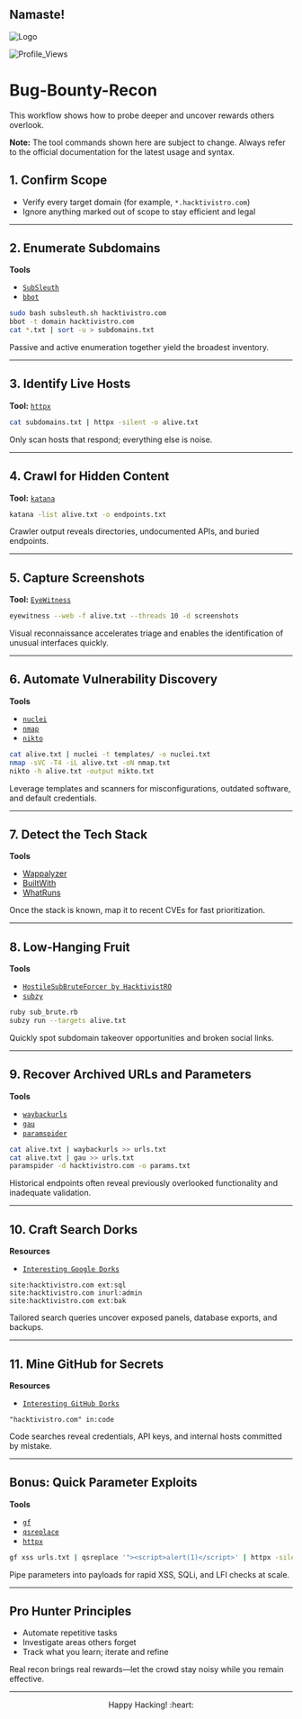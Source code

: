 ## Namaste! 

![Logo](https://github.com/user-attachments/assets/259086bb-2022-4653-87e3-923ec1b2e9c9)

![Profile_Views](https://komarev.com/ghpvc/?username=HacktivistRO&style=for-the-badge)

# Bug-Bounty-Recon
This workflow shows how to probe deeper and uncover rewards others overlook.

**Note:** The tool commands shown here are subject to change. Always refer to the official documentation for the latest usage and syntax.

## 1. Confirm Scope

- Verify every target domain (for example, `*.hacktivistro.com`)
- Ignore anything marked out of scope to stay efficient and legal

---

## 2. Enumerate Subdomains

**Tools**

- [`SubSleuth`](https://github.com/HacktivistRO/SubSleuth)
- [`bbot`](https://github.com/blacklanternsecurity/bbot)

```bash
sudo bash subsleuth.sh hacktivistro.com
bbot -t domain hacktivistro.com
cat *.txt | sort -u > subdomains.txt
```
Passive and active enumeration together yield the broadest inventory.

---

## 3. Identify Live Hosts

**Tool:** [`httpx`](https://github.com/projectdiscovery/httpx)

```bash
cat subdomains.txt | httpx -silent -o alive.txt
```
Only scan hosts that respond; everything else is noise.

---

## 4. Crawl for Hidden Content

**Tool:** [`katana`](https://github.com/projectdiscovery/katana)

```bash
katana -list alive.txt -o endpoints.txt
```

Crawler output reveals directories, undocumented APIs, and buried endpoints.

---

## 5. Capture Screenshots

**Tool:** [`EyeWitness`](https://github.com/FortyNorthSecurity/EyeWitness)

```bash
eyewitness --web -f alive.txt --threads 10 -d screenshots
```

Visual reconnaissance accelerates triage and enables the identification of unusual interfaces quickly.

---

## 6. Automate Vulnerability Discovery

**Tools**

- [`nuclei`](https://github.com/projectdiscovery/nuclei)
- [`nmap`](https://nmap.org/)
- [`nikto`](https://github.com/sullo/nikto)

```bash
cat alive.txt | nuclei -t templates/ -o nuclei.txt
nmap -sVC -T4 -iL alive.txt -oN nmap.txt
nikto -h alive.txt -output nikto.txt
```
Leverage templates and scanners for misconfigurations, outdated software, and default credentials.

---

## 7. Detect the Tech Stack
**Tools**

- [Wappalyzer](https://www.wappalyzer.com/)
- [BuiltWith](https://builtwith.com/)
- [WhatRuns](https://www.whatruns.com/)

Once the stack is known, map it to recent CVEs for fast prioritization.

---

## 8. Low‑Hanging Fruit

**Tools**

- [`HostileSubBruteForcer by HacktivistRO`](https://github.com/HacktivistRO/HostileSubBruteForcer)
- [`subzy`](https://github.com/LukaSikic/subzy)

```bash
ruby sub_brute.rb
subzy run --targets alive.txt
```

Quickly spot subdomain takeover opportunities and broken social links.

---

## 9. Recover Archived URLs and Parameters

**Tools**

- [`waybackurls`](https://github.com/tomnomnom/waybackurls)
- [`gau`](https://github.com/lc/gau)
- [`paramspider`](https://github.com/devanshbatham/paramspider)

```bash
cat alive.txt | waybackurls >> urls.txt
cat alive.txt | gau >> urls.txt
paramspider -d hacktivistro.com -o params.txt
```

Historical endpoints often reveal previously overlooked functionality and inadequate validation.

---

## 10. Craft Search Dorks
**Resources**
- [`Interesting Google Dorks`](https://github.com/HacktivistRO/Bug-Bounty-Wordlists/tree/master/Wordlists#:~:text=2%20years%20ago-,google%2Ddorks%2Dfor%2Dsecrets.txt,-Google%20Dorks%20for)

```text
site:hacktivistro.com ext:sql
site:hacktivistro.com inurl:admin
site:hacktivistro.com ext:bak
```

Tailored search queries uncover exposed panels, database exports, and backups.

---

## 11. Mine GitHub for Secrets
**Resources**
- [`Interesting GitHub Dorks`](https://github.com/HacktivistRO/Bug-Bounty-Wordlists/tree/master/Wordlists#:~:text=2%20years%20ago-,github%2Ddorks%2Dfor%2Dsecrets.txt,-Wordlist%20for%20GitHub)

```text
"hacktivistro.com" in:code
```

Code searches reveal credentials, API keys, and internal hosts committed by mistake.

---

## Bonus: Quick Parameter Exploits

**Tools**

- [`gf`](https://github.com/tomnomnom/gf)
- [`qsreplace`](https://github.com/tomnomnom/qsreplace)
- [`httpx`](https://github.com/projectdiscovery/httpx)

```bash
gf xss urls.txt | qsreplace '"><script>alert(1)</script>' | httpx -silent
```

Pipe parameters into payloads for rapid XSS, SQLi, and LFI checks at scale.

---

## Pro Hunter Principles

- Automate repetitive tasks  
- Investigate areas others forget  
- Track what you learn; iterate and refine  

Real recon brings real rewards—let the crowd stay noisy while you remain effective.

---

<p align="center">
Happy Hacking! :heart:
</p> 
